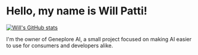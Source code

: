 # Hello, my name is Will Patti!

[![Will's GitHub stats](https://github-readme-stats.vercel.app/api?username=anuraghazra)](https://github.com/anuraghazra/github-readme-stats)

I'm the owner of Geneplore AI, a small project focused on making AI easier to use for consumers and developers alike.
